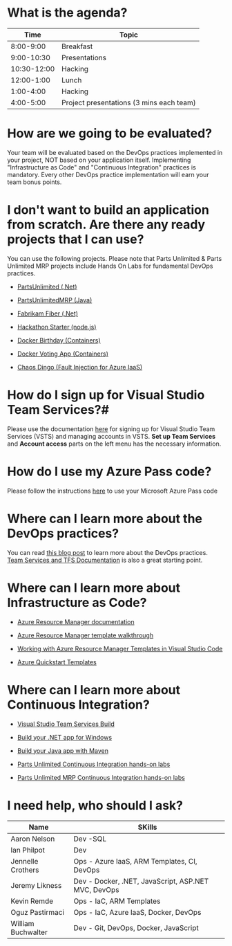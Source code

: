 # What is the agenda? #

| Time        | Topic                                    |
|-------------|------------------------------------------|
| 8:00-9:00   | Breakfast                                |
| 9:00-10:30  | Presentations                            |
| 10:30-12:00 | Hacking                                  |
| 12:00-1:00  | Lunch                                    |
| 1:00-4:00   | Hacking                                  |
| 4:00-5:00   | Project presentations (3 mins each team) |

# How are we going to be evaluated? #

Your team will be evaluated based on the DevOps practices implemented in your project, NOT based on your application itself. Implementing "Infrastructure as Code" and "Continuous Integration" practices is mandatory. Every other DevOps practice implementation will earn your team bonus points.


# I don't want to build an application from scratch. Are there any ready projects that I can use? #

You can use the following projects. Please note that Parts Unlimited & Parts Unlimited MRP projects include Hands On Labs for fundamental DevOps practices.

- [PartsUnlimited (.Net)](http://microsoft.github.io/PartsUnlimited/)

- [PartsUnlimitedMRP (Java)](https://microsoft.github.io/PartsUnlimitedMRP/)

- [Fabrikam Fiber (.Net)](https://github.com/dtzar/FabrikamFiber)

- [Hackathon Starter (node.js)](https://github.com/sahat/hackathon-starter)

- [Docker Birthday (Containers)](https://github.com/docker/docker-birthday-3)

- [Docker Voting App (Containers)](https://github.com/docker/example-voting-app)

- [Chaos Dingo (Fault Injection for Azure IaaS)](https://github.com/jmspring/chaos-dingo)


# How do I sign up for Visual Studio Team Services?#

Please use the documentation [here](https://www.visualstudio.com/en-us/docs/setup-admin/team-services/sign-up-for-visual-studio-team-services) for signing up for Visual Studio Team Services (VSTS) and managing accounts in VSTS. **Set up Team Services** and **Account access** parts on the left menu has the necessary information.


# How do I use my Azure Pass code? #

Please follow the instructions [here](https://www.microsoftazurepass.com/) to use your Microsoft Azure Pass code


# Where can I learn more about the DevOps practices? #

You can read [this blog post](http://www.itproguy.com/devops-practices/) to learn more about the DevOps practices. [Team Services and TFS Documentation](https://www.visualstudio.com/docs/overview) is also a great starting point.

# Where can I learn more about Infrastructure as Code? #

- [Azure Resource Manager documentation](https://azure.microsoft.com/en-us/documentation/articles/resource-group-overview/)

- [Azure Resource Manager template walkthrough](https://azure.microsoft.com/en-us/documentation/articles/resource-manager-template-walkthrough)

- [Working with Azure Resource Manager Templates in Visual Studio Code](https://azure.microsoft.com/en-us/documentation/articles/resource-manager-vs-code/)

- [Azure Quickstart Templates](https://github.com/Azure/azure-quickstart-templates)

# Where can I learn more about Continuous Integration? #

- [Visual Studio Team Services Build](https://www.visualstudio.com/docs/build/overview)

- [Build your .NET app for Windows](https://www.visualstudio.com/docs/build/get-started/dot-net)

- [Build your Java app with Maven](https://www.visualstudio.com/docs/build/get-started/java-maven)

- [Parts Unlimited Continuous Integration hands-on labs](https://microsoft.github.io/PartsUnlimited/45/45-ci.html)

- [Parts Unlimited MRP Continuous Integration hands-on labs](https://microsoft.github.io/PartsUnlimitedMRP/fundvsts/fund-01-MS-CI.html)

# I need help, who should I ask?

|    Name            | SKills                                                    |
|--------------------|-----------------------------------------------------|
| Aaron Nelson       | Dev -SQL                                            |
| Ian Philpot        | Dev                                                 |
| Jennelle Crothers  | Ops - Azure IaaS, ARM Templates, CI, DevOps         |
| Jeremy Likness     | Dev - Docker, .NET, JavaScript, ASP.NET MVC, DevOps |
| Kevin Remde        | Ops - IaC, ARM Templates                                               |
| Oguz Pastirmaci    | Ops - IaC, Azure IaaS, Docker, DevOps               |
| William Buchwalter | Dev - Git, DevOps, Docker, JavaScript               |
